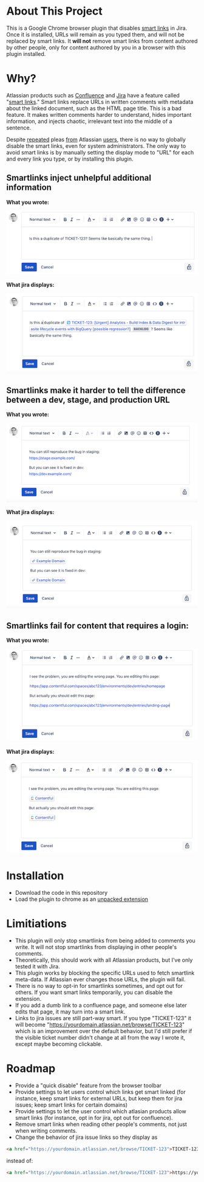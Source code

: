 # About This Project
This is a Google Chrome browser plugin that disables [smart links](https://community.atlassian.com/t5/Confluence-articles/Smart-Links-a-richer-way-to-hyperlink/ba-p/1412786) in Jira. Once it is installed, URLs will remain as you typed them, and will not be replaced by smart links. It **will not** remove smart links from content authored by other people, only for content authored by you in a browser with this plugin installed.

# Why?

Atlassian products such as [Confluence](https://www.atlassian.com/software/confluence) and [Jira](https://www.atlassian.com/software/jira) have a feature called "[smart links](https://community.atlassian.com/t5/Confluence-articles/Smart-Links-a-richer-way-to-hyperlink/ba-p/1412786)." Smart links replace URLs in written comments with metadata about the linked document, such as the HTML page title. This is a bad feature. It makes written comments harder to understand, hides important information, and injects chaotic, irrelevant text into the middle of a sentence.

Despite [repeated](https://jira.atlassian.com/browse/JRACLOUD-77107) pleas [from](https://jira.atlassian.com/browse/JRACLOUD-72429) Atlassian [users](https://community.atlassian.com/t5/Jira-questions/Is-there-a-way-to-disable-links-transformation-in-JIRA/qaq-p/1728471), there is no way to globally disable the smart links, even for system administrators. The only way to avoid smart links is by manually setting the display mode to "URL" for each and every link you type, or by installing this plugin.

## Smartlinks inject unhelpful additional information

**What you wrote:**

![jira before](https://github.com/MKorostoff/jira-dumb-links/blob/master/docs/__jira_before.png?raw=true)

**What jira displays:**

![jira after](https://github.com/MKorostoff/jira-dumb-links/blob/master/docs/__jira_after.png?raw=true)

## Smartlinks make it harder to tell the difference between a dev, stage, and production URL

**What you wrote:**

![dev stage before](https://github.com/MKorostoff/jira-dumb-links/blob/master/docs/__devstage_before.png?raw=true)

**What jira displays:**

![dev stage after](https://github.com/MKorostoff/jira-dumb-links/blob/master/docs/__devstage_after.png?raw=true)

## Smartlinks fail for content that requires a login:

**What you wrote:**

![dev stage before](https://github.com/MKorostoff/jira-dumb-links/blob/master/docs/__contentful_before.png?raw=true)

**What jira displays:**

![dev stage after](https://github.com/MKorostoff/jira-dumb-links/blob/master/docs/__contentful_after.png?raw=true)


# Installation
- Download the code in this repository
- Load the plugin to chrome as an [unpacked extension](https://webkul.com/blog/how-to-install-the-unpacked-extension-in-chrome/)

# Limitiations
- This plugin will only stop smartlinks from being added to comments you write. It will not stop smartlinks from displaying in other people's comments.
- Theoretically, this should work with all Atlassian products, but I've only tested it with Jira.
- This plugin works by blocking the specific URLs used to fetch smartlink meta-data. If Atlassian ever changes those URLs, the plugin will fail.
- There is no way to opt-in for smartlinks sometimes, and opt out for others. If you want smart links temporarily, you can disable the extension.
- If you add a dumb link to a confluence page, and someone else later edits that page, it may turn into a smart link.
- Links to jira issues are still part-way smart. If you type "TICKET-123" it will become "https://yourdomain.atlassian.net/browse/TICKET-123" which is an improvement over the default behavior, but I'd still prefer if the visible ticket number didn't change at all from the way I wrote it, except maybe becoming clickable.

# Roadmap
- Provide a "quick disable" feature from the browser toolbar
- Provide settings to let users control which links get smart linked (for instance, keep smart links for external URLs, but keep them for jira issues; keep smart links for certain domains)
- Provide settings to let the user control which atlasian products allow smart links (for instance, opt in for jira, opt out for confluence).
- Remove smart links when reading other people's comments, not just when writing comments.
- Change the behavior of jira issue links so they display as

```html
<a href="https://yourdomain.atlassian.net/browse/TICKET-123">TICKET-123</a>
```

instead of:

```html
<a href="https://yourdomain.atlassian.net/browse/TICKET-123">https://yourdomain.atlassian.net/browse/TICKET-123</a>
```
